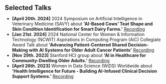 <h2 id="talks" style="margin: 20px 0px 10px;">Selected Talks</h2>

<ul>
<li><strong>[April 20th. 2024]</strong> 2024 Symposium on Artificial Intelligence in Veterinary Medicine (SAVY) about <strong>'AI-Based Cows’ Teat Shape and Skin Condition Identification for Smart Dairy Farms.'</strong> <a href= "https://www.youtube.com/watch?v=WE1cBd3FEZM&ab_channel=YuexingHao">Recording</a></li>

<li><strong>[Jan 21st. 2024]</strong> 2024 National Center for Women & Information Technology (NCWIT) Aspirations in Computing Program (AiC) Collegiate Award Talk about <strong>'Advancing Patient-Centered Shared Decision-Making with AI Systems for Older Adult Cancer Patients'</strong> <a href= "https://vimeo.com/927239939/85330957a2?share=copy">Recording</a></li>
  
<li><strong>[Nov 29th. 2023]</strong> Stanford HCI group about <strong>'AI in Healthcare for Community-Dwelling Older Adults.'</strong> <a href= "https://youtu.be/0BF63qKealI">Recording</a></li>

<li><strong>[April 26th. 2023]</strong> Women in Data Science (WiDS) Worldwide about <strong>'Health Intelligence for Future - Building AI-Infused Clinical Decision Support Systems.'</strong> <a href= "https://www.youtube.com/watch?v=q34wMMXLwOA&ab_channel=WomeninDataScienceWorldwide">Recording</a></li>

</ul>
